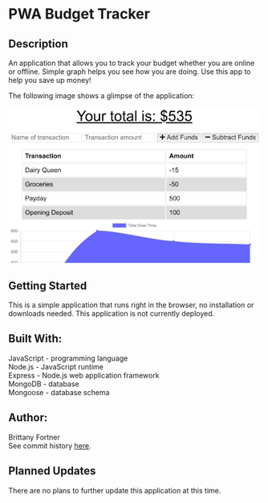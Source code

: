 # PWA Budget Tracker

## Description

An application that allows you to track your budget whether you are online or offline. Simple graph helps you see how you are doing. Use this app to help you save up money!

The following image shows a glimpse of the application:

![budget app](public/assets/screenshot.png)

## Getting Started

This is a simple application that runs right in the browser, no installation or downloads needed. This application is not currently deployed.

## Built With:

JavaScript - programming language <br>
Node.js - JavaScript runtime <br>
Express - Node.js web application framework <br>
MongoDB - database<br>
Mongoose - database schema

## Author:

Brittany Fortner <br>
See commit history [here](https://github.com/bfeliz/pwa-budget-tracker/graphs/contributors).

## Planned Updates

There are no plans to further update this application at this time.
